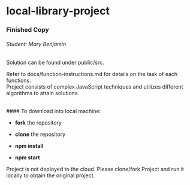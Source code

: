 # local-library-project
### Finished Copy
###### Student: Mary Benjamin

<p>Solution can be found under public/src. </p>
<p>Refer to docs/function-instructions.md for details on the task of each functions. 

  <br>
  Project consists of complex JavaScript techniques and utilizes different algorithms to attain solutions.
</p>
<br>
#### To download into local machine:  

- **fork** the repository

- **clone** the repository

- **npm install**

- **npm start**

<p> Project is not deployed to the cloud. Please clone/fork Project and run it locally to obtain the original project. </p>
